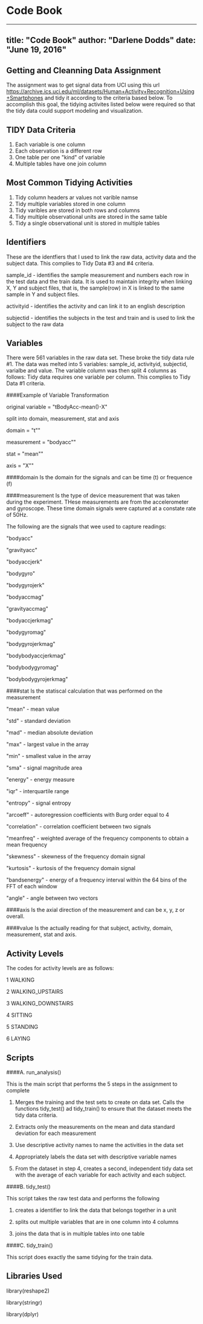 # Code Book
---
title: "Code Book"
author: "Darlene Dodds"
date: "June 19, 2016"
---

## Getting and Cleanning Data Assignment
The assignment was to get signal data from UCI using this url https://archive.ics.uci.edu/ml/datasets/Human+Activity+Recognition+Using+Smartphones and tidy it according to the criteria based below.  To accomplish this goal, the tidying activites listed below were required so that the tidy data could support modeling and visualization.

## TIDY Data Criteria ##
  1. Each variable is one column
  2. Each observation is a different row
  3. One table per one "kind" of variable
  4. Multiple tables have one join column
  
## Most Common Tidying Activities ##
  1. Tidy column headers ar values not varible namse
  2. Tidy multiple variables stored in one column
  3. Tidy varibles are stored in both rows and columns
  4. Tidy multiple observational units are stored in the same table
  5. Tidy a single observational unit is stored in multiple tables
  
## Identifiers
These are the identfiers that I used to link the raw data, activity data and the subject data. This complies to Tidy Data #3 and #4 criteria.

sample_id - identifies the sample measurement and numbers each row in the test data and the train data.  It is used to maintain integrity when linking X, Y and subject files, that is, the sample(row) in X is linked to the same sample in Y and subject files.

activityid - identifies the activity and can link it to an english description

subjectid - identifies the subjects in the test and train and is used to link the subject to the raw data

## Variables
There were 561 variables in the raw data set.  These broke the tidy data rule #1.  The data was melted into 5 variables: sample_id, activityid, subjectid, varialbe and value. The variable column was then split 4 columns as follows: Tidy data requires one variable per column. This complies to Tidy Data #1 criteria.

####Example of Variable Transformation

original variable = "tBodyAcc-mean()-X"

split into domain, measurement, stat and axis

domain = "t""

measurement = "bodyacc""

stat = "mean""

axis = "X""

####domain
Is the domain for the signals and can be time (t) or frequence (f)

####measurement 
Is the type of device measurement that was taken during the experiment.  THese measurements are from the accelerometer and gyroscope.  These time domain signals were captured at a constate rate of 50Hz.  

The following are the signals that wee used to capture readings:
  
  "bodyacc"
  
  "gravityacc"
  
  "bodyaccjerk"
  
  "bodygyro"
  
  "bodygyrojerk"
  
  "bodyaccmag"
  
  "gravityaccmag"
  
  "bodyaccjerkmag"
  
  "bodygyromag"
  
  "bodygyrojerkmag"
  
  "bodybodyaccjerkmag"
  
  "bodybodygyromag"
  
  "bodybodygyrojerkmag"
  
  
####stat
Is the statiscal calculation that was performed on the measurement
 
  "mean" - mean value
  
  "std" - standard deviation 
  
  "mad" - median absolute deviation
  
  "max" - largest value in the array
  
  "min" - smallest value in the array
  
  "sma" - signal magnitude area
  
  "energy" - energy measure
  
  "iqr" - interquartile range
  
  "entropy" - signal entropy
  
  "arcoeff" - autoregression coefficients with Burg order equal to 4
  
  "correlation" - correlation coefficient between two signals 
  
  "meanfreq" - weighted average of the frequency components to obtain a mean frequency
  
  "skewness" - skewness of the frequency domain signal
  
  "kurtosis" - kurtosis of the frequency domain signal
  
  "bandsenergy" - energy of a frequency interval within the 64 bins of the FFT of each window
  
  "angle" - angle between two vectors
  

####axis
Is the axial direction of the measurement and can be x, y, z or overall.


####value
Is the actually reading for that subject, activity, domain, measurement, stat and axis.

## Activity Levels
The codes for activity levels are as follows:

1            WALKING

2   WALKING_UPSTAIRS

3 WALKING_DOWNSTAIRS

4            SITTING

5           STANDING

6             LAYING

## Scripts

####A. run_analysis()

This is the main script that performs the 5 steps in the assignment to complete

1. Merges the training and the test sets to create on data set.  Calls the functions tidy_test() ad tidy_train() to ensure that the dataset meets the tidy data criteria.

2. Extracts only the measurements on the mean and data standard deviation for each measurement

3. Use descriptive activity names to name the activities in the data set

4. Appropriately labels the data set with descriptive variable names

5. From the dataset in step 4, creates a second, independent tidy data set with the average of each variable for each activity and each subject.

####B. tidy_test()

This script takes the raw test data and performs the following

1. creates a identifier to link the data that belongs together in a unit

2. splits out multiple variables that are in one column into 4 columns

3. joins the data that is in multiple tables into one table

####C. tidy_train()

This script does exactly the same tidying for the train data.

## Libraries Used

  library(reshape2)
  
  library(stringr)
  
  library(dplyr)
